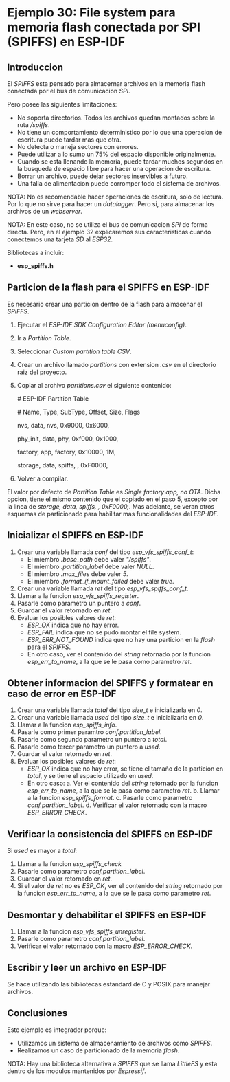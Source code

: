 # Ejemplo 30: File system para memoria flash conectada por SPI (SPIFFS) en ESP-IDF

## Introduccion

El _SPIFFS_ esta pensado para almacernar archivos en la memoria flash conectada por el bus de comunicacion _SPI_.

Pero posee las siguientes limitaciones:

- No soporta directorios. Todos los archivos quedan montados sobre la ruta _/spiffs_.
- No tiene un comportamiento deterministico por lo que una operacion de escritura puede tardar mas que otra.
- No detecta o maneja sectores con errores.
- Puede utilizar a lo sumo un 75% del espacio disponible originalmente.
- Cuando se esta llenando la memoria, puede tardar muchos segundos en la busqueda de espacio libre para hacer una operacion de escritura.
- Borrar un archivo, puede dejar sectores inservibles a futuro.
- Una falla de alimentacion puede corromper todo el sistema de archivos.

NOTA: No es recomendable hacer operaciones de escritura, solo de lectura. Por lo que no sirve para hacer un _datalogger_. Pero si, para almacenar los archivos de un _webserver_.

NOTA: En este caso, no se utiliza el bus de comunicacion _SPI_ de forma directa. Pero, en el ejemplo 32 explicaremos sus caracteristicas cuando conectemos una tarjeta _SD_ al _ESP32_.

Bibliotecas a incluir:

- **esp_spiffs.h**

## Particion de la flash para el SPIFFS en ESP-IDF

Es necesario crear una particion dentro de la flash para almacenar el _SPIFFS_.

1. Ejecutar el _ESP-IDF SDK Configuration Editor (menuconfig)_.
2. Ir a _Partition Table_.
3. Seleccionar _Custom partition table CSV_.
4. Crear un archivo llamado _partitions_ con extension _.csv_ en el directorio raiz del proyecto.
5. Copiar al archivo _partitions.csv_ el siguiente contenido:

   \# ESP-IDF Partition Table
   
   \# Name, Type, SubType, Offset, Size, Flags
   
   nvs, data, nvs, 0x9000, 0x6000,
   
   phy_init, data, phy, 0xf000, 0x1000,
   
   factory, app, factory, 0x10000, 1M,
   
   storage, data, spiffs, , 0xF0000,

7. Volver a compilar.

El valor por defecto de _Partition Table_ es _Single factory app, no OTA_. Dicha opcion, tiene el mismo contenido que el copiado en el paso 5, excepto por la linea de _storage, data, spiffs, , 0xF0000,_. Mas adelante, se veran otros esquemas de particionado para habilitar mas funcionalidades del _ESP-IDF_.

## Inicializar el SPIFFS en ESP-IDF

1. Crear una variable llamada _conf_ del tipo _esp_vfs_spiffs_conf_t_:
   - El miembro _.base_path_ debe valer _"/spiffs"_.
   - El miembro _.partition_label_ debe valer _NULL_.
   - El miembro _.max_files_ debe valer _5_.
   - El miembro _.format_if_mount_failed_ debe valer _true_.
2. Crear una variable llamada _ret_ del tipo _esp_vfs_spiffs_conf_t_.
3. Llamar a la funcion _esp_vfs_spiffs_register_.
4. Pasarle como parametro un puntero a _conf_.
5. Guardar el valor retornado en _ret_.
6. Evaluar los posibles valores de _ret_:
   - _ESP_OK_ indica que no hay error.
   - _ESP_FAIL_ indica que no se pudo montar el file system.
   - _ESP_ERR_NOT_FOUND_ indica que no hay una particion en la _flash_ para el _SPIFFS_.
   - En otro caso, ver el contenido del _string_ retornado por la funcion _esp_err_to_name_, a la que se le pasa como parametro _ret_.

## Obtener informacion del SPIFFS y formatear en caso de error en ESP-IDF

1. Crear una variable llamada _total_ del tipo _size_t_ e inicializarla en _0_.
2. Crear una variable llamada _used_ del tipo _size_t_ e inicializarla en _0_.
3. Llamar a la funcion _esp_spiffs_info_.
4. Pasarle como primer paramtro _conf.partition_label_.
5. Pasarle como segundo parametro un puntero a _total_.
6. Pasarle como tercer parametro un puntero a _used_.
7. Guardar el valor retornado en _ret_.
8. Evaluar los posibles valores de _ret_:
   - _ESP_OK_ indica que no hay error, se tiene el tamaño de la particion en _total_, y se tiene el espacio utilizado en _used_.
   - En otro caso:
     a. Ver el contenido del _string_ retornado por la funcion _esp_err_to_name_, a la que se le pasa como parametro _ret_.
     b. Llamar a la funcion _esp_spiffs_format_.
     c. Pasarle como parametro _conf.partition_label_.
     d. Verificar el valor retornado con la macro _ESP_ERROR_CHECK_.

## Verificar la consistencia del SPIFFS en ESP-IDF

Si _used_ es mayor a _total_:

1. Llamar a la funcion _esp_spiffs_check_
2. Pasarle como parametro _conf.partition_label_.
3. Guardar el valor retornado en _ret_.
4. Si el valor de _ret_ no es _ESP_OK_, ver el contenido del _string_ retornado por la funcion _esp_err_to_name_, a la que se le pasa como parametro _ret_.

## Desmontar y dehabilitar el SPIFFS en ESP-IDF

1. Llamar a la funcion _esp_vfs_spiffs_unregister_.
2. Pasarle como parametro _conf.partition_label_.
3. Verificar el valor retornado con la macro _ESP_ERROR_CHECK_.

## Escribir y leer un archivo en ESP-IDF

Se hace utilizando las bibliotecas estandard de C y POSIX para manejar archivos.

## Conclusiones

Este ejemplo es integrador porque:

- Utilizamos un sistema de almacenamiento de archivos como _SPIFFS_.
- Realizamos un caso de particionado de la memoria _flash_.

NOTA: Hay una biblioteca alternativa a _SPIFFS_ que se llama _LittleFS_ y esta dentro de los modulos mantenidos por _Espressif_.
